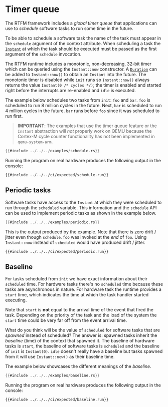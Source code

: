 # Timer queue

The RTFM framework includes a *global timer queue* that applications can use to
*schedule* software tasks to run some time in the future.

To be able to schedule a software task the name of the task must appear in the
`schedule` argument of the context attribute. When scheduling a task the
[`Instant`] at which the task should be executed must be passed as the first
argument of the `schedule` invocation.

[`Instant`]: ../../api/rtfm/struct.Instant.html

The RTFM runtime includes a monotonic, non-decreasing, 32-bit timer which can be
queried using the `Instant::now` constructor. A [`Duration`] can be added to
`Instant::now()` to obtain an `Instant` into the future. The monotonic timer is
disabled while `init` runs so `Instant::now()` always returns the value
`Instant(0 /* cycles */)`; the timer is enabled and started right before the
interrupts are re-enabled and `idle` is executed.

[`Duration`]: ../../api/rtfm/struct.Duration.html

The example below schedules two tasks from `init`: `foo` and `bar`. `foo` is
scheduled to run 8 million cycles in the future. Next, `bar` is scheduled to
run 4 million cycles in the future. `bar` runs before `foo` since it was
scheduled to run first.

> **IMPORTANT**: The examples that use the timer queue feature or the `Instant`
> abstraction will *not* properly work on QEMU because the Cortex-M cycle
> counter functionality has not been implemented in `qemu-system-arm`.

``` rust
{{#include ../../../examples/schedule.rs}}
```

Running the program on real hardware produces the following output in the console:

``` text
{{#include ../../../ci/expected/schedule.run}}
```

## Periodic tasks

Software tasks have access to the `Instant` at which they were scheduled to run
through the `scheduled` variable. This information and the `schedule` API can be
used to implement periodic tasks as shown in the example below.

``` rust
{{#include ../../../examples/periodic.rs}}
```

This is the output produced by the example. Note that there is zero drift /
jitter even though `schedule.foo` was invoked at the *end* of `foo`. Using
`Instant::now` instead of `scheduled` would have produced drift / jitter.

``` text
{{#include ../../../ci/expected/periodic.run}}
```

## Baseline

For tasks scheduled from `init` we have exact information about their
`scheduled` time. For hardware tasks there's no `scheduled` time because these
tasks are asynchronous in nature. For hardware task the runtime provides a
`start` time, which indicates the time at which the task handler started
executing.

Note that `start` is **not** equal to the arrival time of the event that fired
the task. Depending on the priority of the task and the load of the system the
`start` time could be very far off from the event arrival time.

What do you think will be the value of `scheduled` for software tasks that are
*spawned* instead of scheduled? The answer is: spawned tasks inherit the
*baseline* (time) of the context that spawned it. The baseline of hardware tasks
is `start`, the baseline of software tasks is `scheduled` and the baseline of
`init` is `Instant(0)`. `idle` doesn't really have a baseline but tasks spawned
from it will use `Instant::now()` as their baseline time.

The example below showcases the different meanings of the *baseline*.

``` rust
{{#include ../../../examples/baseline.rs}}
```

Running the program on real hardware produces the following output in the console:

``` text
{{#include ../../../ci/expected/baseline.run}}
```

